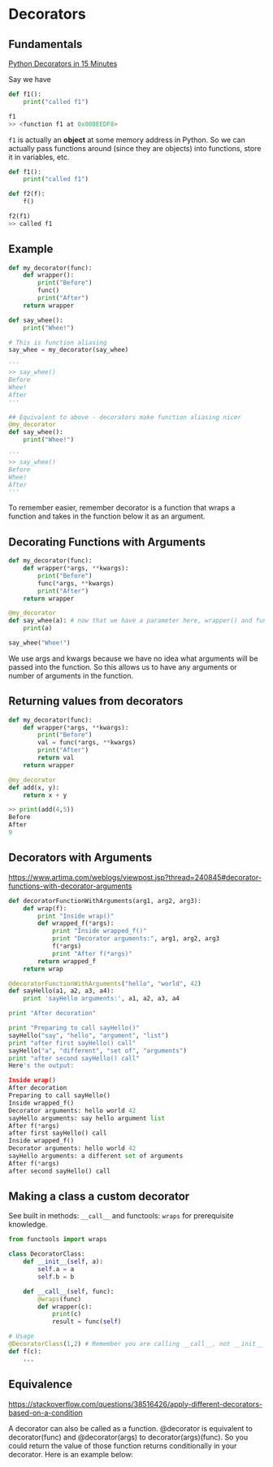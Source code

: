 # Decorators

## Fundamentals

[Python Decorators in 15 Minutes](https://www.youtube.com/watch?v=r7Dtus7N4pI)

Say we have

```python
def f1():
    print("called f1")

f1
>> <function f1 at 0x008EEDF8>
```

`f1` is actually an **object** at some memory address in Python. So we can actually pass functions around (since they are objects) into functions, store it in variables, etc.

```python
def f1():
    print("called f1")

def f2(f):
    f()

f2(f1)
>> called f1
```

## Example

```python
def my_decorator(func):
    def wrapper():
        print("Before")
        func()
        print("After")
    return wrapper

def say_whee():
    print("Whee!")

# This is function aliasing
say_whee = my_decorator(say_whee)

'''
>> say_whee()
Before
Whee!
After
'''

## Equivalent to above - decorators make function aliasing nicer
@my_decorator
def say_whee():
    print("Whee!")

'''
>> say_whee()
Before
Whee!
After
'''
```
To remember easier, remember decorator is a function that wraps a function and takes in the function below it as an argument.

## Decorating Functions with Arguments

```python
def my_decorator(func):
    def wrapper(*args, **kwargs):
        print("Before")
        func(*args, **kwargs)
        print("After")
    return wrapper

@my_decorator
def say_whee(a): # now that we have a parameter here, wrapper() and func() need to have inputs as well, so we use args and kwargs
    print(a)

say_whee("Whee!")
```

We use args and kwargs because we have no idea what arguments will be passed into the function. So this allows us to have any arguments or number of arguments in the function.

## Returning values from decorators

```python
def my_decorator(func):
    def wrapper(*args, **kwargs):
        print("Before")
        val = func(*args, **kwargs)
        print("After")
        return val
    return wrapper

@my_decorator
def add(x, y):
    return x + y

>> print(add(4,5))
Before
After
9
```

## Decorators with Arguments

https://www.artima.com/weblogs/viewpost.jsp?thread=240845#decorator-functions-with-decorator-arguments

```python
def decoratorFunctionWithArguments(arg1, arg2, arg3):
    def wrap(f):
        print "Inside wrap()"
        def wrapped_f(*args):
            print "Inside wrapped_f()"
            print "Decorator arguments:", arg1, arg2, arg3
            f(*args)
            print "After f(*args)"
        return wrapped_f
    return wrap

@decoratorFunctionWithArguments("hello", "world", 42)
def sayHello(a1, a2, a3, a4):
    print 'sayHello arguments:', a1, a2, a3, a4

print "After decoration"

print "Preparing to call sayHello()"
sayHello("say", "hello", "argument", "list")
print "after first sayHello() call"
sayHello("a", "different", "set of", "arguments")
print "after second sayHello() call"
Here's the output:

Inside wrap()
After decoration
Preparing to call sayHello()
Inside wrapped_f()
Decorator arguments: hello world 42
sayHello arguments: say hello argument list
After f(*args)
after first sayHello() call
Inside wrapped_f()
Decorator arguments: hello world 42
sayHello arguments: a different set of arguments
After f(*args)
after second sayHello() call
```

## Making a class a custom decorator

See built in methods: `__call__` and functools: `wraps` for prerequisite knowledge.

```python
from functools import wraps

class DecoratorClass:
    def __init__(self, a):
        self.a = a
        self.b = b

    def __call__(self, func):
        @wraps(func)
        def wrapper(c):
            print(c)
            result = func(self)

# Usage
@DecoratorClass(1,2) # Remember you are calling __call__, not __init__ here
def f(c):
    ...
```

## Equivalence

https://stackoverflow.com/questions/38516426/apply-different-decorators-based-on-a-condition

A decorator can also be called as a function. @decorator is equivalent to decorator(func) and @decorator(args) to decorator(args)(func). So you could return the value of those function returns conditionally in your decorator. Here is an example below:

